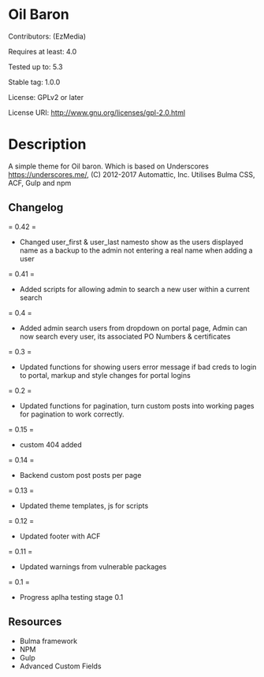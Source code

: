 # Oil Baron
Contributors: (EzMedia)

Requires at least: 4.0

Tested up to: 5.3

Stable tag: 1.0.0

License: GPLv2 or later

License URI: http://www.gnu.org/licenses/gpl-2.0.html

# Description 
A simple theme for Oil baron. Which is based on Underscores https://underscores.me/, (C) 2012-2017 Automattic, Inc. Utilises Bulma CSS, ACF, Gulp and npm

## Changelog

= 0.42 =
* Changed user_first & user_last namesto show as the users displayed name as a backup to the admin not entering a real name when adding a user

= 0.41 =
* Added scripts for allowing admin to search a new user within a current search  

= 0.4 =
* Added admin search users from dropdown on portal page, Admin can now search every user, its associated PO Numbers & certificates 

= 0.3 =
* Updated functions for showing users error message if bad creds to login to portal, markup and style changes for portal logins

= 0.2 =
* Updated functions for pagination, turn custom posts into working pages for pagination to work correctly.

= 0.15 =
* custom 404 added

= 0.14 =
* Backend custom post posts per page

= 0.13 =
* Updated theme templates, js for scripts

= 0.12 =
* Updated footer with ACF

= 0.11 =
* Updated warnings from vulnerable packages

= 0.1 =
* Progress aplha testing stage 0.1

## Resources
* Bulma framework
* NPM
* Gulp
* Advanced Custom Fields